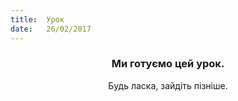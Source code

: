 ```yaml
---
title:  Урок
date:   26/02/2017
---
```


### <center>Ми готуємо цей урок.</center>
<center>Будь ласка, зайдіть пізніше.</center>